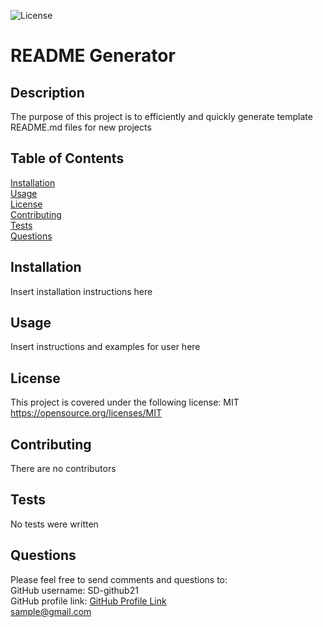 
  ![License](https://img.shields.io/badge/License-MIT-informational)

  # **README Generator**

  ## **Description**
  The purpose of this project is to efficiently and quickly generate template README.md files for new projects


  ## **Table of Contents**
  [Installation](#installation)<br>
  [Usage](#usage)<br>
  [License](#license)<br>
  [Contributing](#contributing)<br>
  [Tests](#tests)<br>
  [Questions](#questions)

  ## **Installation**
  Insert installation instructions here

  ## **Usage**
  Insert instructions and examples for user here

  ## **License**
  
  This project is covered under the following license: MIT<br>
  https://opensource.org/licenses/MIT
   

  ## **Contributing**
  There are no contributors

  ## **Tests**
  No tests were written

  ## **Questions**
  Please feel free to send comments and questions to: <br>
  GitHub username: SD-github21<br>
  GitHub profile link: [GitHub Profile Link](https://github.com/SD-github21)<br>
  sample@gmail.com<br>

